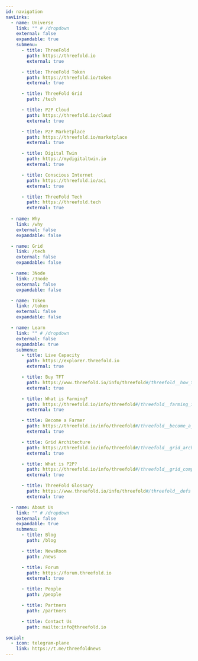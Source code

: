 ```yaml
---
id: navigation
navLinks:
  - name: Universe
    link: "" # /dropdown
    external: false
    expandable: true
    submenu:
      - title: ThreeFold
        path: https://threefold.io
        external: true

      - title: ThreeFold Token
        path: https://threefold.io/token
        external: true

      - title: ThreeFold Grid
        path: /tech

      - title: P2P Cloud
        path: https://threefold.io/cloud
        external: true

      - title: P2P Marketplace
        path: https://threefold.io/marketplace
        external: true

      - title: Digital Twin
        path: https://mydigitaltwin.io
        external: true

      - title: Conscious Internet
        path: https://threefold.io/aci
        external: true

      - title: ThreeFold Tech
        path: https://threefold.tech
        external: true
        
  - name: Why
    link: /why
    external: false
    expandable: false

  - name: Grid
    link: /tech
    external: false
    expandable: false

  - name: 3Node
    link: /3node
    external: false
    expandable: false

  - name: Token
    link: /token
    external: false
    expandable: false

  - name: Learn
    link: "" # /dropdown
    external: false
    expandable: true
    submenu:
      - title: Live Capacity
        path: https://explorer.threefold.io
        external: true

      - title: Buy TFT
        path: https://www.threefold.io/info/threefold#/threefold__how_to_buy_and_sell
        external: true

      - title: What is Farming?
        path: https://threefold.io/info/threefold#/threefold__farming_intro
        external: true

      - title: Become a Farmer
        path: https://threefold.io/info/threefold#/threefold__become_a_farmer
        external: true

      - title: Grid Architecture
        path: https://threefold.io/info/threefold#/threefold__grid_architecture
        external: true

      - title: What is P2P?
        path: https://threefold.io/info/threefold#/threefold__grid_compare
        external: true

      - title: ThreeFold Glossary
        path: https://www.threefold.io/info/threefold#/threefold__defs
        external: true

  - name: About Us
    link: "" # /dropdown
    external: false
    expandable: true
    submenu:
      - title: Blog
        path: /blog

      - title: NewsRoom
        path: /news

      - title: Forum
        path: https://forum.threefold.io
        external: true

      - title: People
        path: /people

      - title: Partners
        path: /partners

      - title: Contact Us
        path: mailto:info@threefold.io

social:
  - icon: telegram-plane
    link: https://t.me/threefoldnews
---
```

